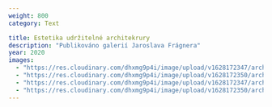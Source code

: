```yaml
---
weight: 800
category: Text

title: Estetika udržitelné architekrury
description: "Publikováno galerií Jaroslava Frágnera"
year: 2020
images:
  - "https://res.cloudinary.com/dhxmg9p4i/image/upload/v1628172347/archweb/scan-80.jpg"
  - "https://res.cloudinary.com/dhxmg9p4i/image/upload/v1628172350/archweb/scan-81.jpg"
  - "https://res.cloudinary.com/dhxmg9p4i/image/upload/v1628172347/archweb/scan-82.jpg"
  - "https://res.cloudinary.com/dhxmg9p4i/image/upload/v1628172350/archweb/scan-83.jpg"
---
```

